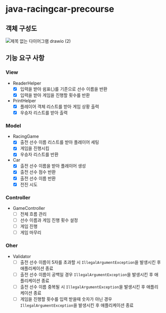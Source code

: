# java-racingcar-precourse

## 객체 구성도

![제목 없는 다이어그램 drawio (2)](https://github.com/user-attachments/assets/06bae2e1-fdc5-47c7-8e6b-347965d6a98d)

## 기능 요구 사항

### View

- ReaderHelper
    - [X] 입력을 받아 쉼표(,)를 기준으로 선수 이름을 반환
    - [X] 입력을 받아 게임을 진행할 횟수를 반환
- PrintHelper
    - [X] 플레이어 객체 리스트를 받아 게임 상황 출력
    - [X] 우승자 리스트를 받아 출력

### Model

- RacingGame
    - [X] 출전 선수 이름 리스트를 받아 플레이어 세팅
    - [X] 게임을 진행시킴
    - [X] 우승자 리스트를 반환
- Car
    - [X] 출전 선수 이름을 받아 플레이어 생성
    - [X] 출전 선수 점수 반환
    - [X] 출전 선수 이름 반환
    - [X] 전진 시도

### Controller

- GameController
    - [ ] 전체 흐름 관리
    - [ ] 선수 이름과 게임 진행 횟수 설정
    - [ ] 게임 진행
    - [ ] 게임 마무리

### Oher

- Validator
    - [ ] 출전 선수 이름이 5자를 초과할 시 `IllegalArgumentException`을 발생시킨 후 애플리케이션 종료
    - [ ] 출전 선수 이름이 공백일 경우 `IllegalArgumentException`을 발생시킨 후 애플리케이션 종료
    - [ ] 출전 선수 이름 중복될 시 `IllegalArgumentException`을 발생시킨 후 애플리케이션 종료
    - [ ] 게임을 진행할 횟수를 입력 받을때 숫자가 아닌 경우 `IllegalArgumentException`을 발생시킨 후 애플리케이션 종료